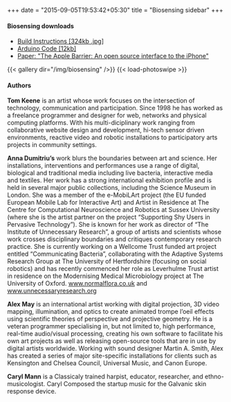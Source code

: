 +++
date = "2015-09-05T19:53:42+05:30"
title = "Biosensing sidebar"
+++  

#### Biosensing downloads

- <a href="/img/biosensing/BuildSheet.jpg">Build Instructions [324kb .jpg]</a>
- <a href="/files/iphoneInterface/biosensing.pde">Arduino Code [12kb]</a>
- <a href="/archive/txt-applebarrier/">Paper: "The Apple Barrier: An open source interface to the iPhone"</a>

{{< gallery dir="/img/biosensing" />}}
{{< load-photoswipe >}}

#### Authors

<strong> Tom Keene</strong> is an artist whose work focuses on the intersection of technology, communication and participation. Since 1998 he has worked as a freelance programmer and designer for web, networks and physical computing platforms. With his multi-diciplinary work ranging from collaborative website design and development, hi-tech sensor driven environments, reactive video and robotic installations to participatory arts projects in community settings.

<strong>Anna Dumitriu’s</strong> work blurs the boundaries between art and science. Her installations, interventions and performances use a range of digital, biological and traditional media including live bacteria, interactive media and textiles. Her work has a strong international exhibition profile and is held in several major public collections, including the Science Museum in London. She was a member of the e-MobiLArt project (the EU funded European Mobile Lab for Interactive Art) and Artist in Residence at The Centre for Computational Neuroscience and Robotics at Sussex University (where she is the artist partner on the project “Supporting Shy Users in Pervasive Technology”). She is known for her work as director of  “The Institute of Unnecessary Research”, a group of artists and scientists whose work crosses disciplinary boundaries and critiques contemporary research practice. She is currently working on a Wellcome Trust funded art project entitled “Communicating Bacteria”, collaborating with the Adaptive Systems Research Group at The University of Hertfordshire (focusing on social robotics) and has recently commenced her role as Leverhulme Trust artist in residence on the Modernising Medical Microbiology project at The University of Oxford.
www.normalflora.co.uk and www.unnecessaryresearch.org

<strong>Alex May</strong> is an international artist working with digital projection, 3D video mapping, illumination, and optics to create animated trompe l’oeil effects using scientific theories of perspective and projective geometry. He is a veteran programmer specialising in, but not limited to, high performance, real-time audio/visual processing, creating his own software to facilitate his own art projects as well as releasing open-source tools that are in use by digital artists worldwide. Working with sound designer Martin A. Smith, Alex has created a series of major site-specific installations for clients such as Kensington and Chelsea Council, Universal Music, and Canon Europe.

<strong>Caryl Mann</strong> is a Classicaly trained harpist, educator, researcher, and ethno-musicologist. Caryl Composed the startup music for the Galvanic skin response device. 
